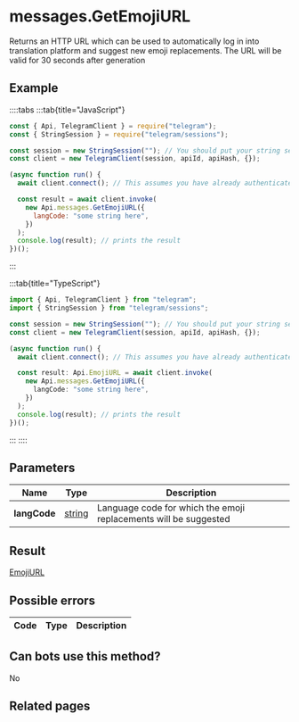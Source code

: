 # messages.GetEmojiURL

Returns an HTTP URL which can be used to automatically log in into translation platform and suggest new emoji replacements. The URL will be valid for 30 seconds after generation

## Example

::::tabs
:::tab{title="JavaScript"}

```js
const { Api, TelegramClient } = require("telegram");
const { StringSession } = require("telegram/sessions");

const session = new StringSession(""); // You should put your string session here
const client = new TelegramClient(session, apiId, apiHash, {});

(async function run() {
  await client.connect(); // This assumes you have already authenticated with .start()

  const result = await client.invoke(
    new Api.messages.GetEmojiURL({
      langCode: "some string here",
    })
  );
  console.log(result); // prints the result
})();
```

:::

:::tab{title="TypeScript"}

```ts
import { Api, TelegramClient } from "telegram";
import { StringSession } from "telegram/sessions";

const session = new StringSession(""); // You should put your string session here
const client = new TelegramClient(session, apiId, apiHash, {});

(async function run() {
  await client.connect(); // This assumes you have already authenticated with .start()

  const result: Api.EmojiURL = await client.invoke(
    new Api.messages.GetEmojiURL({
      langCode: "some string here",
    })
  );
  console.log(result); // prints the result
})();
```

:::
::::

## Parameters

|     Name     | Type                                            | Description                                                      |
| :----------: | ----------------------------------------------- | ---------------------------------------------------------------- |
| **langCode** | [string](https://core.telegram.org/type/string) | Language code for which the emoji replacements will be suggested |

## Result

[EmojiURL](https://core.telegram.org/type/EmojiURL)

## Possible errors

| Code | Type | Description |
| :--: | ---- | ----------- |

## Can bots use this method?

No

## Related pages
